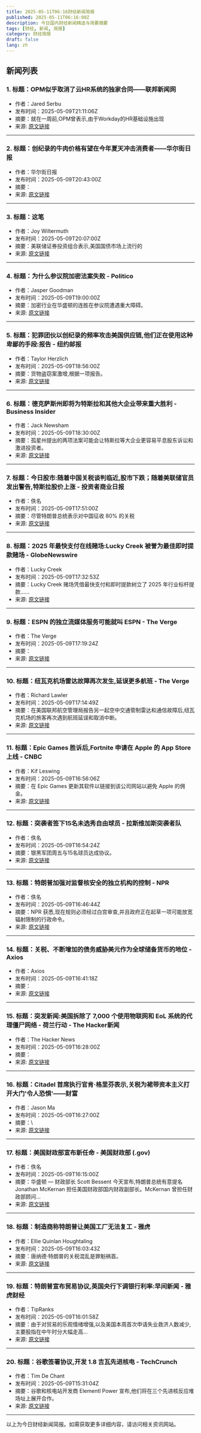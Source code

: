 ```yaml
---
title: 2025-05-11T06:16财经新闻简报
published: 2025-05-11T06:16:00Z
description: 今日国内财经新闻精选与简要摘要
tags: [财经, 新闻, 简报]
category: 财经简报
draft: false
lang: zh
---
```


## 新闻列表

### 1. 标题：OPM似乎取消了云HR系统的独家合同——联邦新闻网
- 作者：Jared Serbu
- 发布时间：2025-05-09T21:11:06Z
- 摘要：就在一周前,OPM曾表示,由于Workday的HR基础设施出现
- 来源: [原文链接](https://federalnewsnetwork.com/contracting/2025/05/opm-appears-to-cancel-sole-source-award-for-cloud-hr-system/)

---

### 2. 标题：创纪录的牛肉价格有望在今年夏天冲击消费者——华尔街日报
- 作者：华尔街日报
- 发布时间：2025-05-09T20:43:00Z
- 摘要：
- 来源: [原文链接](https://www.wsj.com/business/retail/record-beef-prices-to-hit-consumers-this-summer-d36ae389)

---

### 3. 标题：这笔
- 作者：Joy Wiltermuth
- 发布时间：2025-05-09T20:07:00Z
- 摘要：美联储证券投资组合表示,美国国债市场上流行的
- 来源: [原文链接](https://www.marketwatch.com/story/heres-how-close-an-obscure-bet-on-bonds-came-to-crashing-the-29-trillion-treasury-market-fed-official-says-d69a0e7c)

---

### 4. 标题：为什么参议院加密法案失败 - Politico
- 作者：Jasper Goodman
- 发布时间：2025-05-09T19:00:00Z
- 摘要：加密行业在华盛顿的连胜在参议院遭遇重大障碍。
- 来源: [原文链接](https://www.politico.com/news/2025/05/09/senate-crypto-democrats-stablecoin-campaign-00338863)

---

### 5. 标题：犯罪团伙以创纪录的频率攻击美国供应链,他们正在使用这种卑鄙的手段:报告 - 纽约邮报
- 作者：Taylor Herzlich
- 发布时间：2025-05-09T18:56:00Z
- 摘要：货物盗窃案激增,根据一项报告。
- 来源: [原文链接](https://nypost.com/2025/05/09/business/crime-rings-attack-us-supply-chain-at-record-rates-using-this-sneaky-tactic-report/)

---

### 6. 标题：德克萨斯州即将为特斯拉和其他大企业带来重大胜利 - Business Insider
- 作者：Jack Newsham
- 发布时间：2025-05-09T18:30:00Z
- 摘要：孤星州提出的两项法案可能会让特斯拉等大企业更容易平息股东诉讼和激进投资者。
- 来源: [原文链接](https://www.businessinsider.com/texas-bills-big-business-wins-activist-investors-shareholders-2025-5)

---

### 7. 标题：今日股市:随着中国关税谈判临近,股市下跌；随着美联储官员发出警告,特斯拉股价上涨 - 投资者商业日报
- 作者：佚名
- 发布时间：2025-05-09T17:51:00Z
- 摘要：尽管特朗普总统表示对中国征收 80% 的关税
- 来源: [原文链接](https://www.investors.com/market-trend/stock-market-today/dow-jones-sp500-nasdaq-trump-nvidia-nvda-tesla-tsla-stock/)

---

### 8. 标题：2025 年最快支付在线赌场:Lucky Creek 被誉为最佳即时提款赌场 - GlobeNewswire
- 作者：Lucky Creek
- 发布时间：2025-05-09T17:32:53Z
- 摘要：Lucky Creek 赌场凭借最快支付和即时提款树立了 2025 年行业标杆提款......
- 来源: [原文链接](https://www.globenewswire.com/news-release/2025/05/09/3078457/0/en/Fastest-Payout-Online-Casino-2025-Lucky-Creek-Hailed-Best-Instant-Withdrawal-Casino.html)

---

### 9. 标题：ESPN 的独立流媒体服务可能就叫 ESPN - The Verge
- 作者：The Verge
- 发布时间：2025-05-09T17:19:24Z
- 摘要：
- 来源: [原文链接](https://news.google.com/rss/articles/CBMigAFBVV95cUxOdVgwRkU0bVl0SE5xcE1wQnhheENSS3JST3NabHl6c3JVZnFwblFCRDZqUFJIb1MxM3hJSldzRjBZbU5MS2NQdDlQcVhnZmFlVWV0LUxLXzdCQnBQWkhURVJHbk9yVTJCNDBCNWowVlJvZ3JBejVoSmNMZmlseUlrSA?oc=5)

---

### 10. 标题：纽瓦克机场雷达故障再次发生,延误更多航班 - The Verge
- 作者：Richard Lawler
- 发布时间：2025-05-09T17:14:49Z
- 摘要：在美国联邦航空管理局报告另一起空中交通管制雷达和通信故障后,纽瓦克机场的旅客再次遇到航班延误和取消中断。
- 来源: [原文链接](https://www.theverge.com/news/664221/newark-airport-radar-ground-stop-delays-atc)

---

### 11. 标题：Epic Games 胜诉后,Fortnite 申请在 Apple 的 App Store 上线 - CNBC
- 作者：Kif Leswing
- 发布时间：2025-05-09T16:56:06Z
- 摘要：在 Epic Games 更新其软件以链接到该公司网站以避免 Apple 的佣金。
- 来源: [原文链接](https://www.cnbc.com/2025/05/09/fortnite-apple-app-store-epic-games.html)

---

### 12. 标题：突袭者签下15名未选秀自由球员 - 拉斯维加斯突袭者队
- 作者：佚名
- 发布时间：2025-05-09T16:54:24Z
- 摘要：银黑军团周五与15名球员达成协议。
- 来源: [原文链接](https://www.raiders.com/news/raiders-sign-15-undrafted-free-agents-nfl-2025-transactions)

---

### 13. 标题：特朗普加强对监督核安全的独立机构的控制 - NPR
- 作者：佚名
- 发布时间：2025-05-09T16:46:44Z
- 摘要：NPR 获悉,现在规则必须经过白宫审查,并且政府正在起草一项可能放宽辐射限制的行政命令。
- 来源: [原文链接](https://www.npr.org/2025/05/09/nx-s1-5392382/trump-nuclear-regulatory-commission-watchdog-safety-radiation)

---

### 14. 标题：关税、不断增加的债务威胁美元作为全球储备货币的地位 - Axios
- 作者：Axios
- 发布时间：2025-05-09T16:41:18Z
- 摘要：
- 来源: [原文链接](https://news.google.com/rss/articles/CBMiZ0FVX3lxTFByUl8xSHllcGZXZjJfNzdicXdqRTVuX0FsNjFjUFBpRW81X0p4b2xTcnY5bHctcTd2YlFTekowU1ZFcTREWmpmQk1HSFB5VF8xLTl5MElyS3pkaVczeTZDUU05Rkd4WGM?oc=5)

---

### 15. 标题：突发新闻:美国拆除了 7,000 个使用物联网和 EoL 系统的代理僵尸网络 - 荷兰行动 - The Hacker新闻
- 作者：The Hacker News
- 发布时间：2025-05-09T16:28:00Z
- 摘要：
- 来源: [原文链接](https://news.google.com/rss/articles/CBMihAFBVV95cUxORDg1NE1hNkQ1NEhacFV3MnF3ZFhpQmxJclZJMTUwU2t0dTVNMXlGSEV1V0Q2T0plN3ByTUlpYWNaSXkzckJPc042ZGlHYXNoZkhnNTBpMm9XYWdIOGJQa2ZqbjRhcDBYX0tDOU9qUjRNUG9iVmdWV19zWHdkRzlWSzhjNFM?oc=5)

---

### 16. 标题：Citadel 首席执行官肯·格里芬表示,关税为裙带资本主义打开大门'令人恐惧'——财富
- 作者：Jason Ma
- 发布时间：2025-05-09T16:27:00Z
- 摘要：\
- 来源: [原文链接](https://fortune.com/2025/05/09/ken-griffin-citadel-trump-tariffs-crony-capitalism-economy-milken-conference/)

---

### 17. 标题：美国财政部宣布新任命 - 美国财政部 (.gov)
- 作者：佚名
- 发布时间：2025-05-09T16:15:00Z
- 摘要：华盛顿 — 财政部长 Scott Bessent 今天宣布,特朗普总统有意提名 Jonathan McKernan 担任美国财政部国内财政副部长。McKernan 曾担任财政部顾问…
- 来源: [原文链接](https://home.treasury.gov/news/press-releases/sb0137)

---

### 18. 标题：制造商称特朗普让美国工厂无法复工 - 雅虎
- 作者：Ellie Quinlan Houghtaling
- 发布时间：2025-05-09T16:03:43Z
- 摘要：唐纳德·特朗普的关税混乱是罪魁祸首。
- 来源: [原文链接](https://newrepublic.com/post/195070/donald-trump-tariffs-manufacturers-opening-factories)

---

### 19. 标题：特朗普宣布贸易协议,英国央行下调银行利率:早间新闻 - 雅虎财经
- 作者：TipRanks
- 发布时间：2025-05-09T16:01:58Z
- 摘要：由于对贸易的乐观情绪增强,以及美国本周首次申请失业救济人数减少,主要股指在中午时分大幅走高...
- 来源: [原文链接](https://finance.yahoo.com/news/trump-announces-trade-deal-boe-160158579.html)

---

### 20. 标题：谷歌签署协议,开发 1.8 吉瓦先进核电 - TechCrunch
- 作者：Tim De Chant
- 发布时间：2025-05-09T15:31:04Z
- 摘要：谷歌和核电站开发商 Elementl Power 宣布,他们将在三个先进核反应堆场址上展开合作。
- 来源: [原文链接](https://techcrunch.com/2025/05/09/google-inks-deal-to-develop-1-8-gw-of-advanced-nuclear-power/)

---


以上为今日财经新闻简报。如需获取更多详细内容，请访问相关资讯网站。